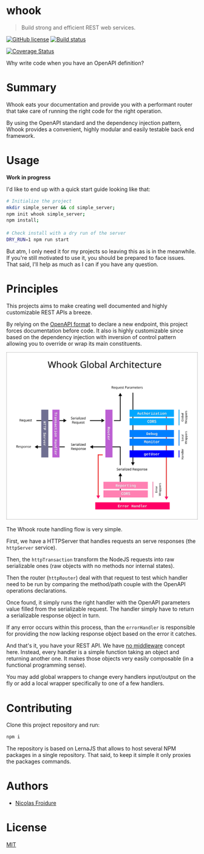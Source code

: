 [//]: # ( )
[//]: # (This file is automatically generated by a `metapak`)
[//]: # (module. Do not change it  except between the)
[//]: # (`content:start/end` flags, your changes would)
[//]: # (be overridden.)
[//]: # ( )
# whook
> Build strong and efficient REST web services.

[![GitHub license](https://img.shields.io/badge/license-MIT-blue.svg)](https://github.com/nfroidure/whook/blob/master/LICENSE)
[![Build status](https://secure.travis-ci.org/nfroidure/whook.svg)](https://travis-ci.org/nfroidure/whook)


[//]: # (::contents:start)

[![Coverage Status](https://coveralls.io/repos/nfroidure/whook/badge.svg?branch=master)](https://coveralls.io/r/nfroidure/whook?branch=master)

Why write code when you have an OpenAPI definition?

# Summary

Whook eats your documentation and provide you with a
 performant router that take care of running the right
 code for the right operation.

By using the OpenAPI standard and the dependency injection
 pattern, Whook provides a convenient, highly modular and easily
 testable back end framework.

# Usage

**Work in progress**

I'd like to end up with a quick start guide looking like that:
```sh
# Initialize the project
mkdir simple_server && cd simple_server;
npm init whook simple_server;
npm install;

# Check install with a dry run of the server
DRY_RUN=1 npm run start
```

But atm, I only need it for my projects so leaving this as is
 in the meanwhile. If you're still motivated to use it, you
 should be prepared to face issues. That said, I'll help as
 much as I can if you have any question.

# Principles
This projects aims to make creating well documented and highly
 customizable REST APIs a breeze.

By relying on the [OpenAPI format](https://www.openapis.org/)
 to declare a new endpoint, this project forces documentation before code.
It also is highly customizable since based on the dependency injection
 with inversion of control pattern allowing you to override or wrap its main
 constituents.

![Architecture Overview](./overview.svg)

The Whook route handling flow is very simple.

First, we have a HTTPServer that handles requests an serve responses
 (the `httpServer` service).

Then, the `httpTransaction` transform the NodeJS requests into raw
 serializable ones (raw objects with no methods nor internal states).

Then the router (`httpRouter`) deal with that request to test which
 handler need to be run by comparing the method/path couple with the
 OpenAPI operations declarations.

Once found, it simply runs the right handler with the OpenAPI
 parameters value filled from the serializable request. The handler
 simply have to return a serializable response object in turn.

If any error occurs within this process, than the `errorHandler`
 is responsible for providing the now lacking response object
 based on the error it catches.

And that's it, you have your REST API. We have
 [no middleware](http://insertafter.com/en/blog/no_more_middlewares.html)
 concept here. Instead, every handler is a simple function taking an object
 and returning another one. It makes those objects very easily composable
 (in a functional programming sense).

You may add global wrappers to change every handlers input/output on the
 fly or add a local wrapper specifically to one of a few handlers.

# Contributing

Clone this project repository and run:

```sh
npm i
```

The repository is based on LernaJS that allows to host several NPM
 packages in a single repository. That said, to keep it simple
 it only proxies the packages commands. 

[//]: # (::contents:end)

# Authors
- [Nicolas Froidure](http://insertafter.com/en/index.html)

# License
[MIT](https://github.com/nfroidure/whook/blob/master/LICENSE)
